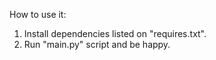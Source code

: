 How to use it:

1. Install dependencies listed on "requires.txt".
2. Run "main.py" script and be happy.
